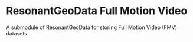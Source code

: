 # ResonantGeoData Full Motion Video

A submodule of ResonantGeoData for storing Full Motion Video (FMV) datasets
